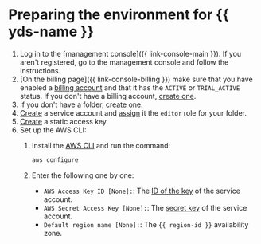 # Preparing the environment for {{ yds-name }}

1. Log in to the [management console]({{ link-console-main }}). If you aren't registered, go to the management console and follow the instructions.
1. [On the billing page]({{ link-console-billing }}) make sure that you have enabled a [billing account](../../billing/concepts/billing-account.md) and that it has the `ACTIVE` or `TRIAL_ACTIVE` status. If you don't have a billing account, [create one](../../billing/quickstart/index.md#create_billing_account).
1. If you don't have a folder, [create one](../../resource-manager/operations/folder/create.md).
1. [Create](../../iam/operations/sa/create.md) a service account and [assign](../../iam/operations/sa/assign-role-for-sa.md) it the `editor` role for your folder.
1. [Create](../../iam/operations/sa/create-access-key.md) a static access key.
1. Set up the AWS CLI:
   1. Install the [AWS CLI](https://docs.aws.amazon.com/cli/latest/userguide/cli-configure-files.html) and run the command:

      ```bash
      aws configure
      ```

   1. Enter the following one by one:

        * `AWS Access Key ID [None]:`: The [ID of the key](../../iam/concepts/authorization/access-key.md) of the service account.
        * `AWS Secret Access Key [None]:`: The [secret key](../../iam/concepts/authorization/access-key.md) of the service account.
        * `Default region name [None]:`: The `{{ region-id }}` availability zone.
